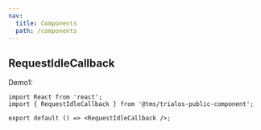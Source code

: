 ```yaml
---
nav:
  title: Components
  path: /components
---
```


## RequestIdleCallback

Demo1:

```tsx
import React from 'react';
import { RequestIdleCallback } from '@tms/trialos-public-component';

export default () => <RequestIdleCallback />;
```
